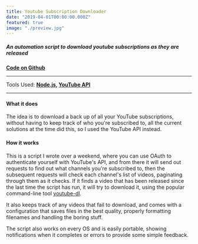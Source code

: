 ```yaml
---
title: Youtube Subscription Downloader
date: "2019-04-01T00:00:00.000Z"
featured: true
image: "./preview.jpg"
---
```


##### An automation script to download youtube subscriptions as they are released

[**Code on Github**](https://github.com/SPDUK/youtube-subscription-dl)

---

Tools Used: **[Node.js](https://nodejs.org/en/), [YouTube API](https://developers.google.com/youtube/v3/)**

---

#### What it does

The idea is to download a back up of all your YouTube subscriptions, without having to keep track of who you're subscribed to, all the current solutions at the time did this, so I used the YouTube API instead.

#### How it works

This is a script I wrote over a weekend, where you can use OAuth to authenticate yourself with YouTube's API, and from there it will send out requests to find out what channels you're subscribed to, then the subsequent requests will check each channel's list of videos, paginating through them as it checks.
If it finds a video that has been released since the last time the script has run, it will try to download it, using the popular command-line tool [youtube-dl](https://github.com/ytdl-org/youtube-dl).

It also keeps track of any videos that fail to download, and comes with a configuration that saves files in the best quality, properly formatting filenames and handling the boring stuff.

The script also works on every OS and is easily portable, showing notifications when it completes or errors to provide some simple feedback.
